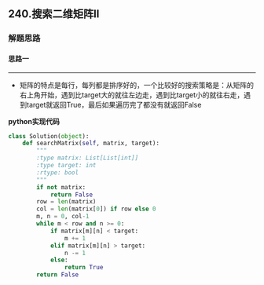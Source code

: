 ## 240.搜索二维矩阵II
### 解题思路
#### 思路一
****
- 矩阵的特点是每行，每列都是排序好的，一个比较好的搜索策略是：从矩阵的右上角开始，遇到比target大的就往左边走，遇到比target小的就往右走，遇到target就返回True，最后如果遍历完了都没有就返回False

**python实现代码**
```python
class Solution(object):
    def searchMatrix(self, matrix, target):
        """
        :type matrix: List[List[int]]
        :type target: int
        :rtype: bool
        """
        if not matrix:
            return False
        row = len(matrix)
        col = len(matrix[0]) if row else 0 
        m, n = 0, col-1
        while m < row and n >= 0:
            if matrix[m][n] < target:
                m += 1
            elif matrix[m][n] > target:
                n -= 1
            else:
                return True
        return False

```

